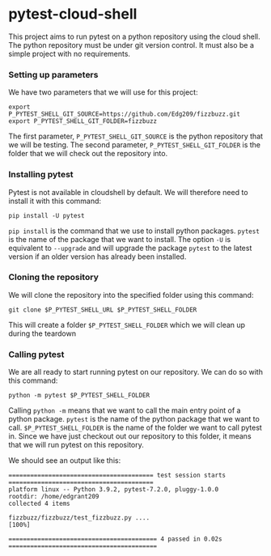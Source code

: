 # pytest-cloud-shell

This project aims to run pytest on a python repository using the cloud shell.
The python repository must be under git version control. It must also be a simple project with no requirements.

### Setting up parameters

We have two parameters that we will use for this project:

```shell
export P_PYTEST_SHELL_GIT_SOURCE=https://github.com/Edg209/fizzbuzz.git
export P_PYTEST_SHELL_GIT_FOLDER=fizzbuzz
```

The first parameter, `P_PYTEST_SHELL_GIT_SOURCE` is the python repository that we will be testing.
The second parameter, `P_PYTEST_SHELL_GIT_FOLDER` is the folder that we will check out the repository into.

### Installing pytest

Pytest is not available in cloudshell by default. We will therefore need to install it with this command:

`pip install -U pytest`

`pip install` is the command that we use to install python packages. `pytest` is the name of the package that we want to install. The option `-U` is equivalent to `--upgrade` and will upgrade the package `pytest` to the latest version if an older version has already been installed.

### Cloning the repository

We will clone the repository into the specified folder using this command:

`git clone $P_PYTEST_SHELL_URL $P_PYTEST_SHELL_FOLDER`

This will create a folder `$P_PYTEST_SHELL_FOLDER` which we will clean up during the teardown

### Calling pytest

We are all ready to start running pytest on our repository. We can do so with this command:

`python -m pytest $P_PYTEST_SHELL_FOLDER`

Calling `python -m` means that we want to call the main entry point of a python package. `pytest` is the name of the python package that we want to call. `$P_PYTEST_SHELL_FOLDER` is the name of the folder we want to call pytest in. Since we have just checkout out our repository to this folder, it means that we will run pytest on this repository.

We should see an output like this:

```commandline
======================================== test session starts ========================================
platform linux -- Python 3.9.2, pytest-7.2.0, pluggy-1.0.0
rootdir: /home/edgrant209
collected 4 items                                                                                   

fizzbuzz/fizzbuzz/test_fizzbuzz.py ....                                                       [100%]

========================================= 4 passed in 0.02s =========================================
```